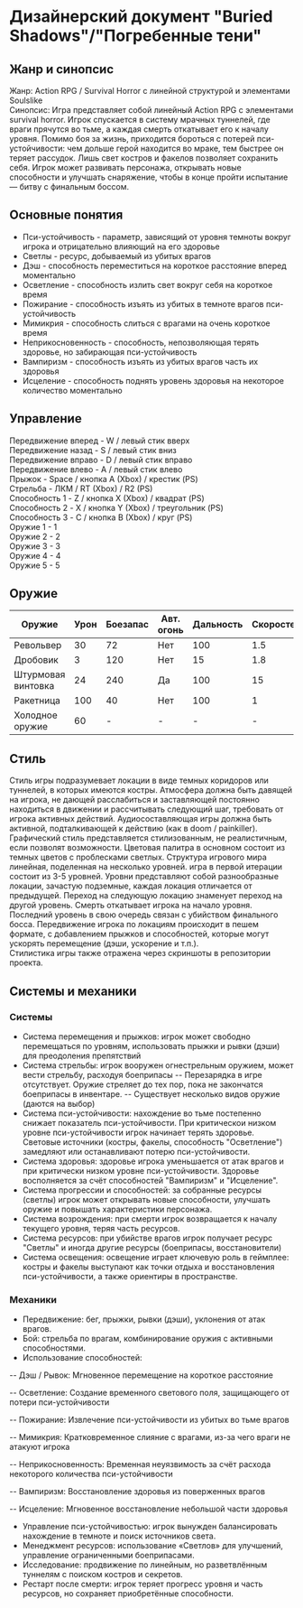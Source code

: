 # Дизайнерский документ "Buried Shadows"/"Погребенные тени"
## Жанр и синопсис

Жанр: Action RPG / Survival Horror с линейной структурой и элементами Soulslike  
Синопсис: Игра представляет собой линейный Action RPG с элементами survival horror. Игрок спускается в систему мрачных туннелей, где враги прячутся во тьме, а каждая смерть откатывает его к началу уровня. Помимо боя за жизнь, приходится бороться с потерей пси-устойчивости: чем дольше герой находится во мраке, тем быстрее он теряет рассудок. Лишь свет костров и факелов позволяет сохранить себя. Игрок может развивать персонажа, открывать новые способности и улучшать снаряжение, чтобы в конце пройти испытание — битву с финальным боссом.

## Основные понятия
- Пси-устойчивость - параметр, зависящий от уровня темноты вокруг игрока и отрицательно влияющий на его здоровье
- Светлы - ресурс, добываемый из убитых врагов
- Дэш - способность переместиться на короткое расстояние вперед моментально
- Осветление - способность излить свет вокруг себя на короткое время
- Пожирание - способность изъять из убитых в темноте врагов пси-устойчивость
- Мимикрия - способность слиться с врагами на очень короткое время
- Неприкосновенность - способность, непозволяющая терять здоровье, но забирающая пси-устойчивость
- Вампиризм - способность изъять из убитых врагов часть их здоровья
- Исцеление - способность поднять уровень здоровья на некоторое количество моментально

## Управление
Передвижение вперед - W / левый стик вверх  
Передвижение назад - S / левый стик вниз  
Передвижение вправо - D / левый стик вправо  
Передвижение влево - A / левый стик влево  
Прыжок - Space / кнопка A (Xbox) / крестик (PS)  
Стрельба - ЛКМ / RT (Xbox) / R2 (PS)  
Способность 1 - Z / кнопка X (Xbox) / квадрат (PS)  
Способность 2 - X / кнопка Y (Xbox) / треугольник (PS)  
Способность 3 - C / кнопка B (Xbox) / круг (PS)  
Оружие 1 - 1  
Оружие 2 - 2  
Оружие 3 - 3  
Оружие 4 - 4  
Оружие 5 - 5  

## Оружие

| Оружие             |    Урон   | Боезапас | Авт. огонь | Дальность | Скоростельность |
|--------------------|-----------|----------|------------|-----------|-----------------|
| Револьвер          |     30    |    72    |    Нет     |    100    |      1.5        |
| Дробовик           |     3     |    120   |    Нет     |    15     |      1.8        |
| Штурмовая винтовка |     24    |    240   |    Да      |    100    |       15        | 
| Ракетница          |     100   |    40    |    Нет     |    100    |       1         |
| Холодное оружие    |     60    |    -     |    -       |    -      |       -         |


## Стиль
Стиль игры подразумевает локации в виде темных коридоров или туннелей, в которых имеются костры. Атмосфера должна быть давящей на игрока, не дающей расслабиться и заставляющей постоянно находиться в движении и рассчитывать следующий шаг, требовать от игрока активных действий. Аудиосоставляющая игры должна быть активной, подталкивающей к действию (как в doom / painkiller). Графический стиль представляется стилизованным, не реалистичным, если позволят возможности. Цветовая палитра в основном состоит из темных цветов с проблесками светлых. Структура игрового мира линейная, поделенная на несколько уровней. игра в первой итерации состоит из 3-5 уровней. Уровни представляют собой разнообразные локации, зачастую подземные, каждая локация отличается от предыдущей. Переход на следующую локацию знаменует переход на другой уровень. Смерть откатывает игрока на начало уровня. Последний уровень в свою очередь связан с убийством финального босса. Передвижение игрока по локациям происходит в пешем формате, с добавлением прыжков и способностей, которые могут ускорять перемещение (дэши, ускорение и т.п.).  
Стилистика игры также отражена через скриншоты в репозитории проекта.

## Системы и механики
### Системы
- Система перемещения и прыжков: игрок может свободно перемещаться по уровням, использовать прыжки и рывки (дэши) для преодоления препятствий
- Система стрельбы: игрок вооружен огнестрельным оружием, может вести стрельбу, расходуя боеприпасы
-- Перезарядка в игре отсутствует. Оружие стреляет до тех пор, пока не закончатся боеприпасы в инвентаре.
-- Существует несколько видов оружие (даются на выбор)
- Система пси-устойчивости: нахождение во тьме постепенно снижает показатель пси-устойчивости. При критическои низком уровне пси-устойчивости игрок начинает терять здоровье. Световые источники (костры, факелы, способность "Осветление") замедляют или останавливают потерю пси-устойчивости.
- Система здоровья: здоровье игрока уменьшается от атак врагов и при критически низком уровне пси-устойчивости. Здоровье восполняется за счёт способностей "Вампиризм" и "Исцеление".
- Система прогрессии и способностей: за собранные ресурсы (светлы) игрок может открывать новые способности, улучшать оружие и повышать характеристики персонажа.
- Система возрождения: при смерти игрок возвращается к началу текущего уровня, теряя часть ресурсов.
- Система ресурсов: при убийстве врагов игрок получает ресурс "Светлы" и иногда другие ресурсы (боеприпасы, восстановители)
- Система освещения: освещение играет ключевую роль в геймплее: костры и факелы выступают как точки отдыха и восстановления пси-устойчивости, а также ориентиры в пространстве.
### Механики
- Передвижение: бег, прыжки, рывки (дэши), уклонения от атак врагов.
- Бой: стрельба по врагам, комбинирование оружия с активными способностями.
- Использование способностей:
  
-- Дэш / Рывок: Мгновенное перемещение на короткое расстояние
  
-- Осветление: Создание временного светового поля, защищающего от потери пси-устойчивости  

-- Пожирание: Извлечение пси-устойчивости из убитых во тьме врагов  

-- Мимикрия: Кратковременное слияние с врагами, из-за чего враги не атакуют игрока  

-- Неприкосновенность: Временная неуязвимость за счёт расхода некоторого количества пси-устойчивости  

-- Вампиризм: Восстановление здоровья из поверженных врагов  

-- Исцеление: Мгновенное восстановление небольшой части здоровья  

- Управление пси-устойчивостью: игрок вынужден балансировать нахождение в темноте и поиск источников света.
- Менеджмент ресурсов: использование «Светлов» для улучшений, управление ограниченными боеприпасами.
- Исследование: продвижение по линейным, но разветвлённым туннелям с поиском костров и секретов.
- Рестарт после смерти: игрок теряет прогресс уровня и часть ресурсов, но сохраняет приобретённые способности.














